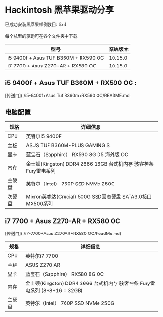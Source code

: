 # Hackintosh 黑苹果驱动分享

已成功安装黑苹果样例数目: 👍 4

每个机型的驱动可在各个文件夹中下载

| 型号                                 | 系统版本 |
| ------------------------------------ | -------- |
| i5 9400f + Asus TUF B360M + RX590 OC | 10.15.0  |
| i7 7700 + Asus Z270-AR + RX580 OC    | 10.15.0  |



## i5 9400f + Asus TUF B360M + RX590 OC :

 [传送门](./i5-9400f+Asus Tuf B360m+RX590 OC/README.md)

## 电脑配置

| 规格   | 详细信息                                                     |
| ------ | ------------------------------------------------------------ |
| CPU    | 英特尔i5 9400F                                               |
| 主板   | ASUS TUF B360M-PLUS GAMING S                                 |
| 显卡   | 蓝宝石（Sapphire） RX590 8G D5 海外版 OC                     |
| 内存   | 金士顿(Kingston) DDR4 2666 16GB 台式机内存 骇客神条 Fury雷电系列 |
| 主硬盘 | 英特尔（Intel） 760P SSD NVMe 250G                           |
| 次硬盘 | Micron英睿达(Crucial) 500G SSD固态硬盘 SATA3.0接口 MX500系列 |



## i7 7700 + Asus Z270-AR + RX580 OC

 [传送门](./i7-7700+Asus Z270AR+RX580 OC/ReadMe.md)

| 规格   | 详细信息                                                     |
| ------ | ------------------------------------------------------------ |
| CPU    | 英特尔i7 7700                                                |
| 主板   | ASUS Z270 AR                                                 |
| 显卡   | 蓝宝石（Sapphire） RX580 8G OC                               |
| 内存   | 金士顿(Kingston) DDR4 2666  台式机内存 骇客神条 Fury雷电系列 (8+8+16 = 32GB) |
| 主硬盘 | 英特尔（Intel） 760P SSD NVMe 250G                           |

## 